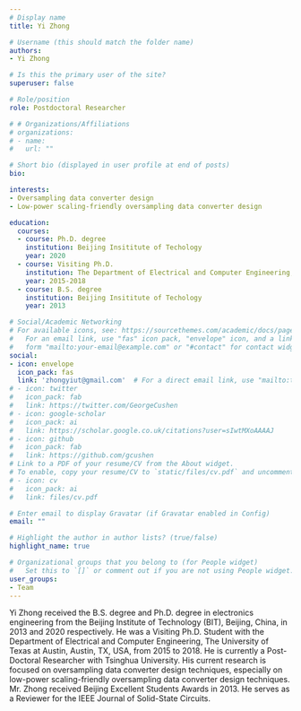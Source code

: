 ```yaml
---
# Display name
title: Yi Zhong

# Username (this should match the folder name)
authors:
- Yi Zhong

# Is this the primary user of the site?
superuser: false

# Role/position
role: Postdoctoral Researcher

# # Organizations/Affiliations
# organizations:
# - name: 
#   url: ""

# Short bio (displayed in user profile at end of posts)
bio: 

interests:
- Oversampling data converter design
- Low-power scaling-friendly oversampling data converter design

education:
  courses:
  - course: Ph.D. degree
    institution: Beijing Insititute of Techology
    year: 2020
  - course: Visiting Ph.D.
    institution: The Department of Electrical and Computer Engineering, The University of Texas at Austin
    year: 2015-2018    
  - course: B.S. degree
    institution: Beijing Insititute of Techology
    year: 2013

# Social/Academic Networking
# For available icons, see: https://sourcethemes.com/academic/docs/page-builder/#icons
#   For an email link, use "fas" icon pack, "envelope" icon, and a link in the
#   form "mailto:your-email@example.com" or "#contact" for contact widget.
social:
- icon: envelope
  icon_pack: fas
  link: 'zhongyiut@gmail.com'  # For a direct email link, use "mailto:test@example.org".
# - icon: twitter
#   icon_pack: fab
#   link: https://twitter.com/GeorgeCushen
# - icon: google-scholar
#   icon_pack: ai
#   link: https://scholar.google.co.uk/citations?user=sIwtMXoAAAAJ
# - icon: github
#   icon_pack: fab
#   link: https://github.com/gcushen
# Link to a PDF of your resume/CV from the About widget.
# To enable, copy your resume/CV to `static/files/cv.pdf` and uncomment the lines below.
# - icon: cv
#   icon_pack: ai
#   link: files/cv.pdf

# Enter email to display Gravatar (if Gravatar enabled in Config)
email: ""

# Highlight the author in author lists? (true/false)
highlight_name: true

# Organizational groups that you belong to (for People widget)
#   Set this to `[]` or comment out if you are not using People widget.
user_groups:
- Team
---
```


Yi Zhong received the B.S. degree and Ph.D. degree in electronics engineering from the Beijing Institute of Technology (BIT), Beijing, China, in 2013 and 2020 respectively. He was a Visiting Ph.D. Student with the Department of Electrical and Computer Engineering, The University of Texas at Austin, Austin, TX, USA, from 2015 to 2018. He is currently a Post-Doctoral Researcher with Tsinghua University.
His current research is focused on oversampling data converter design techniques, especially on low-power scaling-friendly oversampling data converter design techniques. Mr. Zhong received Beijing Excellent Students Awards in 2013. He serves as a Reviewer for the IEEE Journal of Solid-State Circuits.
